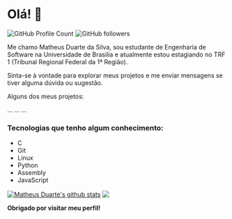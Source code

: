 # Olá! 👋

![GitHub Profile Count](https://komarev.com/ghpvc/?username=smmstakes)
![GitHub followers](https://img.shields.io/github/followers/smmstakes?label=follow)

Me chamo Matheus Duarte da Silva, sou estudante de Engenharia de Software na Universidade de Brasilia e atualmente estou estagiando no TRF 1 (Tribunal Regional Federal da 1ª Região).

Sinta-se à vontade para explorar meus projetos e me enviar mensagens se tiver alguma dúvida ou sugestão.

Alguns dos meus projetos:

...
...
...

### Tecnologias que tenho algum conhecimento:

- C
- Git
- Linux
- Python
- Assembly
- JavaScript

<a href="https://github.com/smmstakes/github-readme-stats"><img align="center" src="https://github-readme-stats.vercel.app/api?username=smmstakes&show_icons=true&include_all_commits=true&theme=tokyonight&hide_border=true" alt="Matheus Duarte's github stats" /></a>   <a href="https://github.com/smmstakes/github-readme-stats"><img align="center" src="https://github-readme-stats.vercel.app/api/top-langs/?username=smmstakes&layout=compact&theme=tokyonight&hide_border=true&size_weight=0.5&count_weight=0.5" /></a>
  
**Obrigado por visitar meu perfil!**
